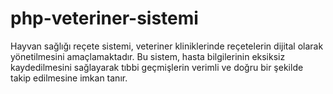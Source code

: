 # php-veteriner-sistemi
Hayvan sağlığı reçete sistemi, veteriner kliniklerinde reçetelerin dijital olarak yönetilmesini amaçlamaktadır. Bu sistem, hasta bilgilerinin eksiksiz kaydedilmesini sağlayarak tıbbi geçmişlerin verimli ve doğru bir şekilde takip edilmesine imkan tanır.
